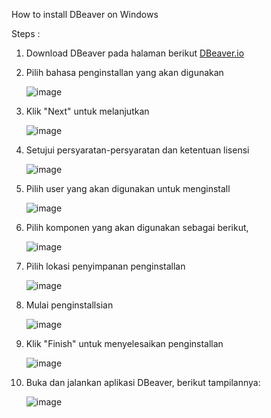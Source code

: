 
How to install DBeaver on Windows

Steps :

 1. Download DBeaver pada halaman berikut [DBeaver.io](https://dbeaver.io/download/)
 2. Pilih bahasa penginstallan yang akan digunakan
    
    ![image](https://github.com/ArhamSuryaBalad/pertemuan1-basis-data/assets/148637316/f2111a4f-2697-4826-a4d6-3bb0506c97cc)

 3. Klik "Next" untuk melanjutkan
    
    ![image](https://github.com/ArhamSuryaBalad/pertemuan1-basis-data/assets/148637316/fbde48d9-ebae-48ab-a71f-40998389fb8f)

 5. Setujui persyaratan-persyaratan dan ketentuan lisensi
    
    ![image](https://github.com/ArhamSuryaBalad/pertemuan1-basis-data/assets/148637316/14a95d44-aba9-4c87-901e-7321b13fc279)

 6. Pilih user yang akan digunakan untuk menginstall
    
    ![image](https://github.com/ArhamSuryaBalad/pertemuan1-basis-data/assets/148637316/7f60d302-6f8e-4085-9998-619dc30b96a4)

 7. Pilih komponen yang akan digunakan sebagai berikut,

    ![image](https://github.com/ArhamSuryaBalad/pertemuan1-basis-data/assets/148637316/72d923ba-d5ef-4432-abd0-9a2c52c69129)

 8. Pilih lokasi penyimpanan penginstallan
    
    ![image](https://github.com/ArhamSuryaBalad/pertemuan1-basis-data/assets/148637316/d2394b34-126a-467e-8982-3d91aa10a023)

 9. Mulai penginstallsian
     
     ![image](https://github.com/ArhamSuryaBalad/pertemuan1-basis-data/assets/148637316/6a698acb-b889-49e3-a7aa-f8727caa9880)

10. Klik "Finish" untuk menyelesaikan penginstallan

    ![image](https://github.com/ArhamSuryaBalad/pertemuan1-basis-data/assets/148637316/85322958-f5f6-4555-8646-5e3b1e8608f4)

11. Buka dan jalankan aplikasi DBeaver, berikut tampilannya:

    ![image](https://github.com/ArhamSuryaBalad/pertemuan1-basis-data/assets/148637316/8af81490-7535-4b88-bb0c-c2cab1da198b)



